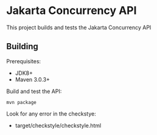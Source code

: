 Jakarta Concurrency API
=================================

This project builds and tests the Jakarta Concurrency API

Building
--------

Prerequisites:

* JDK8+
* Maven 3.0.3+

Build and test the API:

`mvn package`

Look for any error in the checkstye:
- target/checkstyle/checkstyle.html